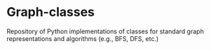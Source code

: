 # Graph-classes
Repository of Python implementations of classes for standard graph representations and algorithms (e.g., BFS, DFS, etc.)
